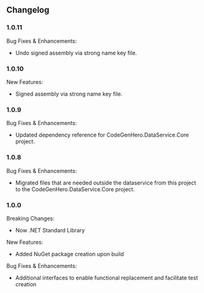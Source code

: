 ﻿## Changelog

### 1.0.11
Bug Fixes & Enhancements:
* Undo signed assembly via strong name key file.

### 1.0.10
New Features:
* Signed assembly via strong name key file.

### 1.0.9
Bug Fixes & Enhancements:
* Updated dependency reference for CodeGenHero.DataService.Core project.

### 1.0.8
Bug Fixes & Enhancements:
* Migrated files that are needed outside the dataservice from this project to the CodeGenHero.DataService.Core project.


### 1.0.0
Breaking Changes:
* Now .NET Standard Library

New Features:
* Added NuGet package creation upon build

Bug Fixes & Enhancements:
* Additional interfaces to enable functional replacement and facilitate test creation
